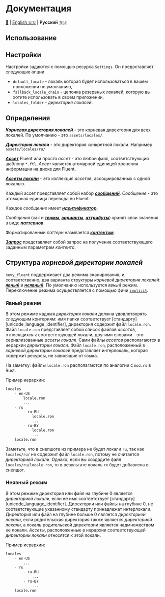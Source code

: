 # Документация

[🔼](README.md) | [English 🇺🇸](DOCUMENTATION.en-US.md) | **Русский** 🇷🇺

## Использование

## Настройки

Настройки задаются с помощью ресурса `Settings`. Он предоставляет следующие
опции:

- `default_locale` - локаль которая будет использоваться в вашем приложении по
  умолчанию,
- `fallback_locale_chain` - цепочка резервных локалей, которую вы хотите
  использовать в своем приложении,
- `locales_folder` - *директория локалей*.

## Определения

***Корневая директория локалей*** - это корневая директория для всех локалей. По
умолчанию - это `assets/locales/`.

***Директория локали*** - это директория конкретной локали. Например
`assets/locales/ru/`

[***Aссет***][asset] Fluent или просто *ассет* - это любой файл, соответствующий
шаблону `*.ftl`. *Ассет* является атомарной единицей хранения информации на
диске для Fluent.

[***Ассеты локали***][locale-assets] - это коллекция *ассетов*, ассоциированных
с одной локалью.

Каждый ассет представляет собой набор [***сообщений***][message]. *Cообщение* -
это атомарная единица перевода во Fluent.

Каждое *сообщение* имеет [***идентификатор***][identifier].

*Сообщения* (как и [***термы***][term], [***варианты***][variant],
[***аттрибуты***][attribute]) хранят свои значения в виде
[***паттернов***][pattern].

Форматированный *паттерн* называется [***контентом***][content].

[***Запрос***][request] представляет собой запрос на получение соответствующего
заданным параметрам *контента*.

## Структура *корневой директории локалей*

`bevy_fluent` поддерживает два режима сканирования, и, соответственно, два
варианта структуры *корневой директории локалей*: [***явный***][explicit] и
[***неявный***][implicit]. По умолчанию используется *явный* режим. Переключение
режима осуществляется с помощью фичи [`implicit`][implicit].

### Явный режим

В этом режиме каджая *директория локали* должна удовлетворять следующим
критериям: имя папки соответствует [стандарту][unicode_language_identifier],
директория содержит файл `locale.ron`. Файл `locale.ron` представляет собой
список файлов *ассетов*, относящихся к соответствующей локали, другими словами -
это сериализованные *ассеты локали*. Сами файлы *ассетов* располагаются в
иерархии *директории локали*. Файл `locale.ron`, расположенный в *корневой
директории локалей* представляет интерлокаль, которая содержит ресурсы, не
зависящие от языка.

На заметку: файлы `locale.ron` располагаются по аналогии с `mod.rs` в Rust.

Пример иерархии:

```md
locales
    - en-US
        locale.ron
        ...
    - ru
        - ru-RU
            locale.ron
            ...
        - ru-BY
            locale.ron
            ...
    locale.ron
```

Заметьте, что в снепшоте из примера не будет локали `ru`, так как `locales/ru/`
не содержит файл `locale.ron`, потому не считается *директорией локали*. Однако,
если вы создадите файл `locales/ru/locale.ron`, то в результате локаль `ru`
будет добавлена в снепшот.

### Неявный режим

В этом режиме директория или файл на глубине 0 является *директорией локали*,
если ее имя соответствует [стандарту][unicode_language_identifier]. Директории
или файлы на глубине 0, не соответствующие указанному стандарту принадлежат
интерлокали. Директория или файл на глубине больше 0 является *директорией
локали*, если родительская директория также является *директорией локали*, а
локаль родительской директории является надмножеством ее локали. *Ассеты*,
расположенные в иерархии соответствующей *директории локали* относятся к этой
локали.

Пример иерархии:

```md
locales
    - en-US
        ...
    - ru
        - ru-RU
            ...
        - ru-BY
            ...
    locale.ron
```

[asset]: https://docs.rs/bevy_fluent/*/bevy_fluent/struct.FluentAsset.html
[attribute]: https://docs.rs/fluent-syntax/*/fluent_syntax/ast/struct.Attribute.html
[content]: https://docs.rs/bevy_fluent/*/bevy_fluent/utils/trait.BundleExt.html#tymethod.content
[explicit]: https://docs.rs/crate/bevy_fluent/*/features#implicit
[identifier]: https://docs.rs/fluent-syntax/*/fluent_syntax/ast/struct.Identifier.html
[implicit]: https://docs.rs/crate/bevy_fluent/*/features#implicit
[locale-assets]: https://docs.rs/bevy_fluent/*/bevy_fluent/struct.LocaleAssets.html
[message]: https://docs.rs/fluent-syntax/*/fluent_syntax/ast/struct.Message.html
[pattern]: https://docs.rs/fluent-syntax/*/fluent_syntax/ast/struct.Pattern.html
[request]: https://docs.rs/bevy_fluent/*/bevy_fluent/struct.Request.html
[term]: https://docs.rs/fluent-syntax/*/fluent_syntax/ast/struct.Term.html
[variant]: https://docs.rs/fluent-syntax/*/fluent_syntax/ast/struct.Variant.html

[unicode-language-identifier]: http://unicode.org/reports/tr35/#Unicode_language_identifier
